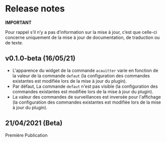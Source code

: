 # Release notes

**IMPORTANT**

Pour rappel s’il n’y a pas d’information sur la mise à jour, c’est que celle-ci concerne uniquement de la mise à jour de documentation, de traduction ou de texte.

## v0.1.0-beta (16/05/21)
+ L'apparence du widget de la commande `acauitter` varie en fonction de la valeur de la commande `defaut` (la configuration des commandes existantes est modifiée lors de la mise à jour du plugin).
+ Par défaut, La commande `defaut` n'est pas visible (la configuration des commandes existantes est modifiée lors de la mise à jour du plugin).
+ La valeur des commandes de surveillances est inversée pour l'affichage (la configuration des commandes existantes est modifiée lors de la mise à jour du plugin).

## 21/04/2021 (Beta)
Première Publication
